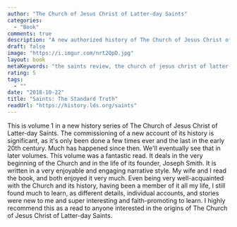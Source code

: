 ```yaml
---
author: "The Church of Jesus Christ of Latter-day Saints"
categories:
  - "Book"
comments: true
description: "A new authorized history of The Church of Jesus Christ of Latter-day Saints"
draft: false
image: "https://i.imgur.com/nrt2QpD.jpg"
layout: book
metaKeywords: "the saints review, the church of jesus christ of latter-day saints, joseph smith"
rating: 5
tags:
  - ""
date: "2018-10-22"
title: "Saints: The Standard Truth"
readUrl: "https://history.lds.org/saints"
---
```


This is volume 1 in a new history series of The Church of Jesus Christ of Latter-day Saints.  The commissioning of a new account of its history is significant, as it's only been done a few times ever and the last in the early 20th century.  Much has happened since then.  We'll eventually see that in later volumes.  This volume was a fantastic read.  It deals in the very beginning of the Church and in the life of its founder, Joseph Smith.  It is written in a very enjoyable and engaging narrative style.  My wife and I read the book, and both enjoyed it very much.  Even being very well-acquainted with the Church and its history, having been a member of it all my life, I still found much to learn, as different details, individual accounts, and stories were new to me and super interesting and faith-promoting to learn.  I highly recommend this as a read to anyone interested in the origins of The Church of Jesus Christ of Latter-day Saints.


